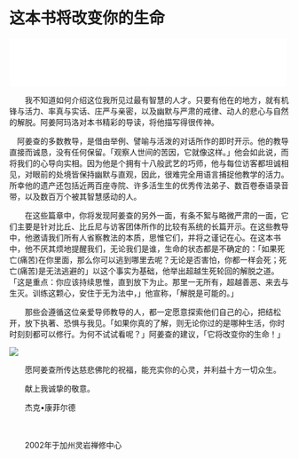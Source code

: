# 这本书将改变你的生命

<iframe frameborder="0" marginwidth="0" marginheight="0" width=500 height=86 src="./mp3/1-0.mp3"></iframe>

　　我不知道如何介绍这位我所见过最有智慧的人才。只要有他在的地方，就有机锋与活力、率真与实话、庄严与亲密，以及幽默与严肃的戒律、动人的悲心与自然的解脱。阿姜阿玛洛对本书精彩的导读，将他描写得很传神。

　阿姜查的多数教导，是借由举例、譬喻与活泼的对话所作的即时开示。他的教导直接而诚恳，没有任何保留。「观察人世间的苦因，它就像这样。」他会如此说，而将我们的心导向实相。因为他是个拥有十八般武艺的巧师，他与每位访客都坦诚相见，对眼前的处境皆保持幽默与直观，因此，很难完全用语言捕捉他教学的活力。所幸他的遗产还包括近两百座寺院、许多活生生的优秀传法弟子、数百卷泰语录音带，以及数百万个被其智慧感动的人。

　　在这些篇章中，你将发现阿姜查的另外一面，有条不絮与略微严肃的一面，它们主要是针对比丘、比丘尼与访客团体所作的比较有系统的长篇开示。在这些教导中，他邀请我们所有人省察教法的本质，思惟它们，并将之谨记在心。在这本书中，他不厌其烦地提醒我们，无论我们是谁，生命的状态都是不确定的：「如果死亡(痛苦)在你里面，那么你可以逃到哪里去呢？无论是否害怕，你都一样会死；死亡(痛苦)是无法逃避的」以这个事实为基础，他举出超越生死轮回的解脱之道。「这是重点：你应该持续思惟，直到放下为止。那里一无所有，超越善恶、来去与生灭。训练这颗心，安住于无为法中，」他宣称，「解脱是可能的。」

　　那些会遵循这位亲爱导师教导的人，都一定愿意探索他们自己的心，把结松开，放下执著、恐惧与我见。「如果你真的了解，则无论你过的是哪种生活，你时时刻刻都可以修行。为何不试试看呢？」阿姜查的建议，「它将改变你的生命！」

![](./img/1-0.webp)

　　愿阿姜查所传达慈悲佛陀的祝福，能充实你的心灵，并利益十方一切众生。

　　献上我诚挚的敬意。

　　杰克•康菲尔德

　　

　　2002年于加州灵岩禅修中心

